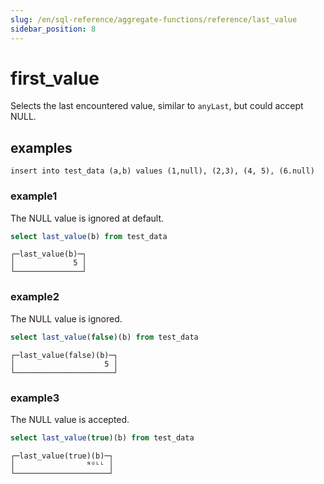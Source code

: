 ```yaml
---
slug: /en/sql-reference/aggregate-functions/reference/last_value
sidebar_position: 8
---
```


# first_value

Selects the last encountered value, similar to `anyLast`, but could accept NULL.


## examples

```sq;
insert into test_data (a,b) values (1,null), (2,3), (4, 5), (6.null)
```

### example1
The NULL value is ignored at default.
```sql
select last_value(b) from test_data
```

```text
┌─last_value(b)─┐
│             5 │
└───────────────┘
```

### example2
The NULL value is ignored.
```sql
select last_value(false)(b) from test_data
```

```text
┌─last_value(false)(b)─┐
│                    5 │
└──────────────────────┘
```

### example3
The NULL value is accepted.
```sql
select last_value(true)(b) from test_data
```

```text
┌─last_value(true)(b)─┐
│                ᴺᵁᴸᴸ │
└─────────────────────┘
```


